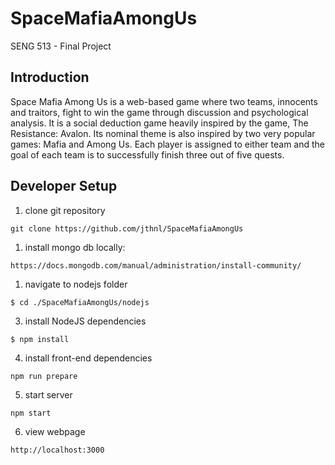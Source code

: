 # SpaceMafiaAmongUs
SENG 513 - Final Project

## Introduction
Space Mafia Among Us is a web-based game where two teams, innocents and traitors, fight to win the game through discussion and psychological analysis. It is a social deduction game heavily inspired by the game, The Resistance: Avalon. Its nominal theme is also inspired by two very popular games: Mafia and Among Us. Each player is assigned to either team and the goal of each team is to successfully finish three out of five quests.

## Developer Setup
1. clone git repository

``` 
git clone https://github.com/jthnl/SpaceMafiaAmongUs 
```

1. install mongo db locally: 

```
https://docs.mongodb.com/manual/administration/install-community/
```

1. navigate to nodejs folder

```
$ cd ./SpaceMafiaAmongUs/nodejs
``` 
3. install NodeJS dependencies
```
$ npm install
```
4.  install front-end dependencies
```
npm run prepare
```
5. start server
``` 
npm start
```
6. view webpage
```
http://localhost:3000
```